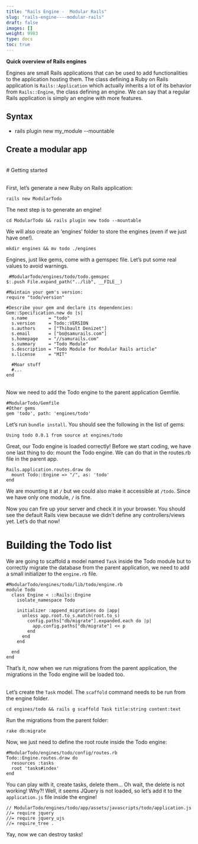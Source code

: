 ```yaml
---
title: "Rails Engine -  Modular Rails"
slug: "rails-engine----modular-rails"
draft: false
images: []
weight: 9983
type: docs
toc: true
---
```


**Quick overview of Rails engines**

Engines are small Rails applications that can be used to add functionalities to the application hosting them. The class defining a Ruby on Rails application is `Rails::Application` which actually inherits a lot of its behavior from `Rails::Engine`, the class defining an engine. We can say that a regular Rails application is simply an engine with more features.

## Syntax
 - rails plugin new my_module --mountable

## Create a modular app
<br> 
# Getting started<br><br>

First, let’s generate a new Ruby on Rails application:

    rails new ModularTodo

The next step is to generate an engine!

    cd ModularTodo && rails plugin new todo --mountable

We will also create an ‘engines’ folder to store the engines (even if we just have one!).

    mkdir engines && mv todo ./engines

Engines, just like gems, come with a gemspec file. Let’s put some real values to avoid warnings.

     #ModularTodo/engines/todo/todo.gemspec
    $:.push File.expand_path("../lib", __FILE__)
    
    #Maintain your gem's version:
    require "todo/version"
    
    #Describe your gem and declare its dependencies:
    Gem::Specification.new do |s|
      s.name        = "todo"
      s.version     = Todo::VERSION
      s.authors     = ["Thibault Denizet"]
      s.email       = ["bo@samurails.com"]
      s.homepage    = "//samurails.com"
      s.summary     = "Todo Module"
      s.description = "Todo Module for Modular Rails article"
      s.license     = "MIT"
    
      #Moar stuff
      #...
    end


<br>Now we need to add the Todo engine to the parent application Gemfile.<br>


    #ModularTodo/Gemfile
    #Other gems
    gem 'todo', path: 'engines/todo'

Let’s run `bundle install`. You should see the following in the list of gems:

    Using todo 0.0.1 from source at engines/todo

Great, our Todo engine is loaded correctly! Before we start coding, we have one last thing to do: mount the Todo engine. We can do that in the routes.rb file in the parent app.

    Rails.application.routes.draw do
      mount Todo::Engine => "/", as: 'todo'
    end

We are mounting it at `/` but we could also make it accessible at `/todo`. Since we have only one module, `/` is fine.

Now you can fire up your server and check it in your browser. You should see the default Rails view because we didn’t define any controllers/views yet. Let’s do that now!

# Building the Todo list

We are going to scaffold a model named `Task` inside the Todo module but to correctly migrate the database from the parent application, we need to add a small initializer to the `engine.rb` file.

    #ModularTodo/engines/todo/lib/todo/engine.rb
    module Todo
      class Engine < ::Rails::Engine
        isolate_namespace Todo
    
        initializer :append_migrations do |app|
          unless app.root.to_s.match(root.to_s)
            config.paths["db/migrate"].expanded.each do |p|
              app.config.paths["db/migrate"] << p
            end
          end
        end
    
      end
    end

That’s it, now when we run migrations from the parent application, the migrations in the Todo engine will be loaded too.

<br>Let’s create the `Task` model. The `scaffold` command needs to be run from the engine folder.

    cd engines/todo && rails g scaffold Task title:string content:text

Run the migrations from the parent folder:

    rake db:migrate

Now, we just need to define the root route inside the Todo engine:

    #ModularTodo/engines/todo/config/routes.rb
    Todo::Engine.routes.draw do
      resources :tasks
      root 'tasks#index'
    end


You can play with it, create tasks, delete them… Oh wait, the delete is not working! Why?! Well, it seems JQuery is not loaded, so let’s add it to the `application.js` file inside the engine!

    // ModularTodo/engines/todo/app/assets/javascripts/todo/application.js
    //= require jquery
    //= require jquery_ujs
    //= require_tree .

Yay, now we can destroy tasks!







